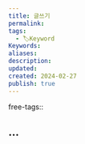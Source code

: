 ```yaml
---
title: 글쓰기
permalink: 
tags:
  - 🏷️Keyword
Keywords: 
aliases: 
description: 
updated: 
created: 2024-02-27
publish: true
---
```

free-tags:: 

## ...